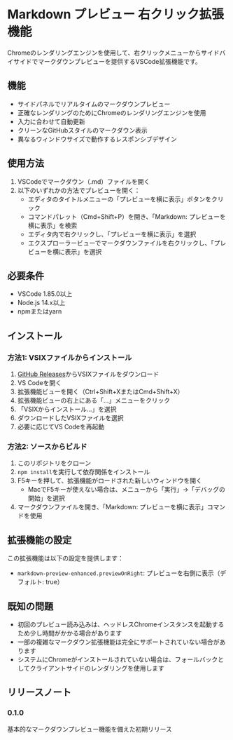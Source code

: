 # Markdown プレビュー 右クリック拡張機能

Chromeのレンダリングエンジンを使用して、右クリックメニューからサイドバイサイドでマークダウンプレビューを提供するVSCode拡張機能です。

## 機能

- サイドパネルでリアルタイムのマークダウンプレビュー
- 正確なレンダリングのためにChromeのレンダリングエンジンを使用
- 入力に合わせて自動更新
- クリーンなGitHubスタイルのマークダウン表示
- 異なるウィンドウサイズで動作するレスポンシブデザイン

## 使用方法

1. VSCodeでマークダウン（.md）ファイルを開く
2. 以下のいずれかの方法でプレビューを開く：
   - エディタのタイトルメニューの「プレビューを横に表示」ボタンをクリック
   - コマンドパレット（Cmd+Shift+P）を開き、「Markdown: プレビューを横に表示」を検索
   - エディタ内で右クリックし、「プレビューを横に表示」を選択
   - エクスプローラービューでマークダウンファイルを右クリックし、「プレビューを横に表示」を選択

## 必要条件

- VSCode 1.85.0以上
- Node.js 14.x以上
- npmまたはyarn

## インストール

### 方法1: VSIXファイルからインストール

1. [GitHub Releases](https://github.com/tomorrow56/markdown-preview-extension/releases)からVSIXファイルをダウンロード
2. VS Codeを開く
3. 拡張機能ビューを開く（Ctrl+Shift+XまたはCmd+Shift+X）
4. 拡張機能ビューの右上にある「...」メニューをクリック
5. 「VSIXからインストール...」を選択
6. ダウンロードしたVSIXファイルを選択
7. 必要に応じてVS Codeを再起動

### 方法2: ソースからビルド

1. このリポジトリをクローン
2. `npm install`を実行して依存関係をインストール
3. F5キーを押して、拡張機能がロードされた新しいウィンドウを開く
   - MacでF5キーが使えない場合は、メニューから「実行」→「デバッグの開始」を選択
4. マークダウンファイルを開き、「Markdown: プレビューを横に表示」コマンドを使用

## 拡張機能の設定

この拡張機能は以下の設定を提供します：

* `markdown-preview-enhanced.previewOnRight`: プレビューを右側に表示（デフォルト: true）

## 既知の問題

- 初回のプレビュー読み込みは、ヘッドレスChromeインスタンスを起動するため少し時間がかかる場合があります
- 一部の複雑なマークダウン拡張機能は完全にサポートされていない場合があります
- システムにChromeがインストールされていない場合は、フォールバックとしてクライアントサイドのレンダリングを使用します

## リリースノート

### 0.1.0

基本的なマークダウンプレビュー機能を備えた初期リリース
